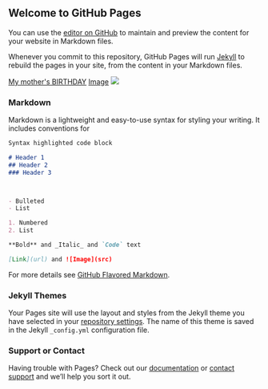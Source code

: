## Welcome to GitHub Pages

You can use the [editor on GitHub](https://github.com/AndryushkaYO/AndryushkaYO.github.io/edit/master/README.md) to maintain and preview the content for your website in Markdown files.

Whenever you commit to this repository, GitHub Pages will run [Jekyll](https://jekyllrb.com/) to rebuild the pages in your site, from the content in your Markdown files.

[My mother's BIRTHDAY](https://calendar.google.com/event?action=TEMPLATE&amp;tmeid=NzIxaWVzcjdoOW41ZDBnaXZtZmJoaWxhb2MgYW5kcmkueW92YmFrQG0&amp;tmsrc=andri.yovbak%40gmail.com) [Image](https://www.google.com/calendar/images/ext/gc_button1_uk.gif)
<a target="_blank" href="https://calendar.google.com/event?action=TEMPLATE&amp;tmeid=NzIxaWVzcjdoOW41ZDBnaXZtZmJoaWxhb2MgYW5kcmkueW92YmFrQG0&amp;tmsrc=andri.yovbak%40gmail.com"><img border="0" src="https://www.google.com/cale
ndar/images/ext/gc_button1_uk.gif"></a>
### Markdown

Markdown is a lightweight and easy-to-use syntax for styling your writing. It includes conventions for

```markdown
Syntax highlighted code block

# Header 1
## Header 2
### Header 3



- Bulleted
- List

1. Numbered
2. List

**Bold** and _Italic_ and `Code` text

[Link](url) and ![Image](src)
```

For more details see [GitHub Flavored Markdown](https://guides.github.com/features/mastering-markdown/).

### Jekyll Themes

Your Pages site will use the layout and styles from the Jekyll theme you have selected in your [repository settings](https://github.com/AndryushkaYO/AndryushkaYO.github.io/settings). The name of this theme is saved in the Jekyll `_config.yml` configuration file.

### Support or Contact

Having trouble with Pages? Check out our [documentation](https://help.github.com/categories/github-pages-basics/) or [contact support](https://github.com/contact) and we’ll help you sort it out.

